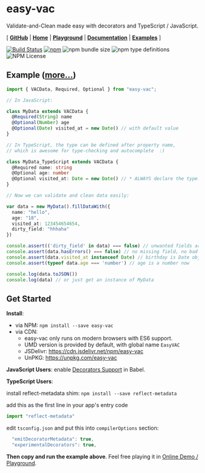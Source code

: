 # easy-vac

Validate-and-Clean made easy with decorators and TypeScript / JavaScript.

[
  **[GitHub](https://github.com/lyonbot/easy-vac)** | 
  **[Home](https://lyonbot.github.io/easy-vac/)** | 
  **[Playground](https://lyonbot.github.io/easy-vac/#playground)** | 
  **[Documentation](https://github.com/lyonbot/easy-vac/wiki)** |
  **[Examples](https://lyonbot.github.io/easy-vac/#examples)**
]

[![Build Status](https://travis-ci.org/lyonbot/easy-vac.svg?branch=master)](https://travis-ci.org/lyonbot/easy-vac)
[![npm](https://img.shields.io/npm/v/easy-vac.svg)](https://www.npmjs.com/package/easy-vac)
![npm bundle size](https://img.shields.io/bundlephobia/minzip/easy-vac.svg)
![npm type definitions](https://img.shields.io/npm/types/easy-vac.svg)
![NPM License](https://img.shields.io/npm/l/easy-vac.svg)

## Example ([more...](https://lyonbot.github.io/easy-vac/#examples))

```typescript
import { VACData, Required, Optional } from "easy-vac";

// In JavaScript:

class MyData extends VACData {
  @Required(String) name
  @Optional(Number) age
  @Optional(Date) visited_at = new Date() // with default value
}

// In TypeScript, the type can be defined after property name,
// which is awesome for type-checking and autocomplete  :)

class MyData_TypeScript extends VACData {
  @Required name: string
  @Optional age: number
  @Optional visited_at: Date = new Date() // * ALWAYS declare the type! even if a default value is set
}

// Now we can validate and clean data easily:

var data = new MyData().fillDataWith({
  name: "hello",
  age: "18",
  visited_at: 123454654654,
  dirty_field: "hhhaha"
})

console.assert(('dirty_field' in data) === false) // unwanted fields are excluded
console.assert(data.hasErrors() === false) // no missing field, no bad input
console.assert(data.visited_at instanceof Date) // birthday is Date object now
console.assert(typeof data.age === 'number') // age is a number now

console.log(data.toJSON())
console.log(data) // or just get an instance of MyData
```

## Get Started

**Install**: 

- via NPM: `npm install --save easy-vac`
- via CDN:
  - easy-vac only runs on modern browsers with ES6 support.
  - UMD version is provided by default, with global name `EasyVAC`
  - JSDelivr: <https://cdn.jsdelivr.net/npm/easy-vac>
  - UnPKG: <https://unpkg.com/easy-vac>

**JavaScript Users**: enable [Decorators Support](https://babeljs.io/docs/en/babel-plugin-proposal-decorators) in Babel.

**TypeScript Users**: 

install reflect-metadata shim: `npm install --save reflect-metadata`

add this as the first line in your app's entry code

```ts
import "reflect-metadata"
```

edit `tsconfig.json` and put this into `compilerOptions` section:

```js
  "emitDecoratorMetadata": true,
  "experimentalDecorators": true,
```

**Then copy and run the example above**. Feel free playing it in [Online Demo / Playground](https://lyonbot.github.io/easy-vac/).